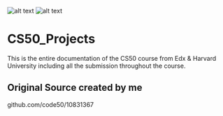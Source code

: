 ![alt text](https://pll.harvard.edu/themes/custom/twel_scholar/logo.svg)  ![alt text](https://drupal.org/files/edx_logo.png)
# CS50_Projects
This is the entire documentation of the CS50 course from Edx &amp; Harvard University including all the submission throughout the course.

## Original Source created by me
github.com/code50/10831367
